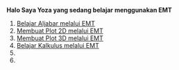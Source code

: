 **Halo Saya Yoza yang sedang belajar menggunakan EMT**
1. [Belajar Aljabar melalui EMT](https://github.com/Yozayudhistira/Yozayudhistira/blob/main/Omega%20Yoza%20Yudhistira_23030630064_Matematika%20E_Tugas%20pertemuan%203-4%20APLIKOM.pdf)
2. [Membuat Plot 2D melalui EMT](https://github.com/Yozayudhistira/Yozayudhistira/blob/main/Omega%20Yoza%20Yudhistira_23030630064_EMT4Plot2D.pdf)
3. [Membuat Plot 3D melalui EMT](https://github.com/Yozayudhistira/Yozayudhistira/blob/main/Omega%20Yoza%20Yudhistira_23030630064_EMT4Plot3D.pdf)
4. [Belajar Kalkulus melalui EMT](https://github.com/Yozayudhistira/Yozayudhistira/blob/main/Omega%20Yoza%20Yudhistira_23030630064_EMT4Kalkulus.pdf)
5.
6.

